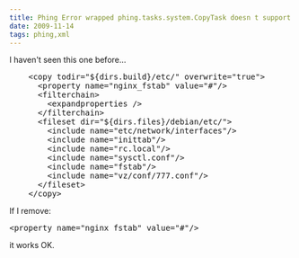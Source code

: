 ```yaml
---
title: Phing Error wrapped phing.tasks.system.CopyTask doesn t support the property creator adder. 
date: 2009-11-14
tags: phing,xml
---
```

I haven't seen this one before...

<pre class="sh_xml">
    &lt;copy todir="${dirs.build}/etc/" overwrite="true">
      &lt;property name="nginx_fstab" value="#"/>
      &lt;filterchain>
        &lt;expandproperties />
      &lt;/filterchain>
      &lt;fileset dir="${dirs.files}/debian/etc/">
        &lt;include name="etc/network/interfaces"/>
        &lt;include name="inittab"/>
        &lt;include name="rc.local"/>
        &lt;include name="sysctl.conf"/>
        &lt;include name="fstab"/>
        &lt;include name="vz/conf/777.conf"/>
      &lt;/fileset>
    &lt;/copy>
</pre>

If I remove:

<pre class="sh_xml">&lt;property name="nginx_fstab" value="#"/></pre>

it works OK.

